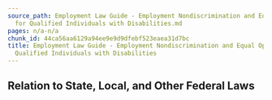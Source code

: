 ```yaml
---
source_path: Employment Law Guide - Employment Nondiscrimination and Equal Opportunity
  for Qualified Individuals with Disabilities.md
pages: n/a-n/a
chunk_id: 44ca56aa6129a94ee9e9d9dfebf523eaea31d7bc
title: Employment Law Guide - Employment Nondiscrimination and Equal Opportunity for
  Qualified Individuals with Disabilities
---
```

## Relation to State, Local, and Other Federal Laws
